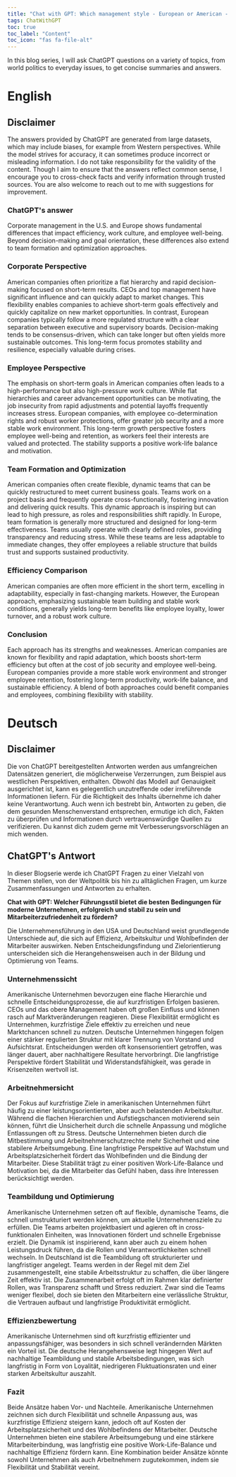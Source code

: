 ```yaml
---
title: "Chat with GPT: Which management style - European or American - provides better conditions for achieving success, stability, and employee satisfaction?"
tags: ChatWithGPT
toc: true
toc_label: "Content"
toc_icon: "fas fa-file-alt"
---
```


In this blog series, I will ask ChatGPT questions on a variety of topics, from world politics to everyday issues, to get concise summaries and answers.

# English

## Disclaimer
The answers provided by ChatGPT are generated from large datasets, which may include biases, for example from Western perspectives. While the model strives for accuracy, it can sometimes produce incorrect or misleading information. I do not take responsibility for the validity of the content. Though I aim to ensure that the answers reflect common sense, I encourage you to cross-check facts and verify information through trusted sources. You are also welcome to reach out to me with suggestions for improvement.

### ChatGPT's answer
Corporate management in the U.S. and Europe shows fundamental differences that impact efficiency, work culture, and employee well-being. Beyond decision-making and goal orientation, these differences also extend to team formation and optimization approaches.

### Corporate Perspective
American companies often prioritize a flat hierarchy and rapid decision-making focused on short-term results. CEOs and top management have significant influence and can quickly adapt to market changes. This flexibility enables companies to achieve short-term goals effectively and quickly capitalize on new market opportunities. In contrast, European companies typically follow a more regulated structure with a clear separation between executive and supervisory boards. Decision-making tends to be consensus-driven, which can take longer but often yields more sustainable outcomes. This long-term focus promotes stability and resilience, especially valuable during crises.

### Employee Perspective
The emphasis on short-term goals in American companies often leads to a high-performance but also high-pressure work culture. While flat hierarchies and career advancement opportunities can be motivating, the job insecurity from rapid adjustments and potential layoffs frequently increases stress. European companies, with employee co-determination rights and robust worker protections, offer greater job security and a more stable work environment. This long-term growth perspective fosters employee well-being and retention, as workers feel their interests are valued and protected. The stability supports a positive work-life balance and motivation.

### Team Formation and Optimization
American companies often create flexible, dynamic teams that can be quickly restructured to meet current business goals. Teams work on a project basis and frequently operate cross-functionally, fostering innovation and delivering quick results. This dynamic approach is inspiring but can lead to high pressure, as roles and responsibilities shift rapidly. In Europe, team formation is generally more structured and designed for long-term effectiveness. Teams usually operate with clearly defined roles, providing transparency and reducing stress. While these teams are less adaptable to immediate changes, they offer employees a reliable structure that builds trust and supports sustained productivity.

### Efficiency Comparison
American companies are often more efficient in the short term, excelling in adaptability, especially in fast-changing markets. However, the European approach, emphasizing sustainable team building and stable work conditions, generally yields long-term benefits like employee loyalty, lower turnover, and a robust work culture.

### Conclusion
Each approach has its strengths and weaknesses. American companies are known for flexibility and rapid adaptation, which boosts short-term efficiency but often at the cost of job security and employee well-being. European companies provide a more stable work environment and stronger employee retention, fostering long-term productivity, work-life balance, and sustainable efficiency. A blend of both approaches could benefit companies and employees, combining flexibility with stability.


# Deutsch

## Disclaimer
Die von ChatGPT bereitgestellten Antworten werden aus umfangreichen Datensätzen generiert, die möglicherweise Verzerrungen, zum Beispiel aus westlichen Perspektiven, enthalten. Obwohl das Modell auf Genauigkeit ausgerichtet ist, kann es gelegentlich unzutreffende oder irreführende Informationen liefern. Für die Richtigkeit des Inhalts übernehme ich daher keine Verantwortung. Auch wenn ich bestrebt bin, Antworten zu geben, die dem gesunden Menschenverstand entsprechen, ermutige ich dich, Fakten zu überprüfen und Informationen durch vertrauenswürdige Quellen zu verifizieren. Du kannst dich zudem gerne mit Verbesserungsvorschlägen an mich wenden.

## ChatGPT's Antwort
In dieser Blogserie werde ich ChatGPT Fragen zu einer Vielzahl von Themen stellen, von der Weltpolitik bis hin zu alltäglichen Fragen, um kurze Zusammenfassungen und Antworten zu erhalten.

**Chat with GPT: Welcher Führungsstil bietet die besten Bedingungen für moderne Unternehmen, erfolgreich und stabil zu sein und Mitarbeiterzufriedenheit zu fördern?**

Die Unternehmensführung in den USA und Deutschland weist grundlegende Unterschiede auf, die sich auf Effizienz, Arbeitskultur und Wohlbefinden der Mitarbeiter auswirken. Neben Entscheidungsfindung und Zielorientierung unterscheiden sich die Herangehensweisen auch in der Bildung und Optimierung von Teams.

### Unternehmenssicht
Amerikanische Unternehmen bevorzugen eine flache Hierarchie und schnelle Entscheidungsprozesse, die auf kurzfristigen Erfolgen basieren. CEOs und das obere Management haben oft großen Einfluss und können rasch auf Marktveränderungen reagieren. Diese Flexibilität ermöglicht es Unternehmen, kurzfristige Ziele effektiv zu erreichen und neue Marktchancen schnell zu nutzen. Deutsche Unternehmen hingegen folgen einer stärker regulierten Struktur mit klarer Trennung von Vorstand und Aufsichtsrat. Entscheidungen werden oft konsensorientiert getroffen, was länger dauert, aber nachhaltigere Resultate hervorbringt. Die langfristige Perspektive fördert Stabilität und Widerstandsfähigkeit, was gerade in Krisenzeiten wertvoll ist.

### Arbeitnehmersicht
Der Fokus auf kurzfristige Ziele in amerikanischen Unternehmen führt häufig zu einer leistungsorientierten, aber auch belastenden Arbeitskultur. Während die flachen Hierarchien und Aufstiegschancen motivierend sein können, führt die Unsicherheit durch die schnelle Anpassung und mögliche Entlassungen oft zu Stress. Deutsche Unternehmen bieten durch die Mitbestimmung und Arbeitnehmerschutzrechte mehr Sicherheit und eine stabilere Arbeitsumgebung. Eine langfristige Perspektive auf Wachstum und Arbeitsplatzsicherheit fördert das Wohlbefinden und die Bindung der Mitarbeiter. Diese Stabilität trägt zu einer positiven Work-Life-Balance und Motivation bei, da die Mitarbeiter das Gefühl haben, dass ihre Interessen berücksichtigt werden.

### Teambildung und Optimierung
Amerikanische Unternehmen setzen oft auf flexible, dynamische Teams, die schnell umstrukturiert werden können, um aktuelle Unternehmensziele zu erfüllen. Die Teams arbeiten projektbasiert und agieren oft in cross-funktionalen Einheiten, was Innovationen fördert und schnelle Ergebnisse erzielt. Die Dynamik ist inspirierend, kann aber auch zu einem hohen Leistungsdruck führen, da die Rollen und Verantwortlichkeiten schnell wechseln. In Deutschland ist die Teambildung oft strukturierter und langfristiger angelegt. Teams werden in der Regel mit dem Ziel zusammengestellt, eine stabile Arbeitsstruktur zu schaffen, die über längere Zeit effektiv ist. Die Zusammenarbeit erfolgt oft im Rahmen klar definierter Rollen, was Transparenz schafft und Stress reduziert. Zwar sind die Teams weniger flexibel, doch sie bieten den Mitarbeitern eine verlässliche Struktur, die Vertrauen aufbaut und langfristige Produktivität ermöglicht.

### Effizienzbewertung
Amerikanische Unternehmen sind oft kurzfristig effizienter und anpassungsfähiger, was besonders in sich schnell verändernden Märkten ein Vorteil ist. Die deutsche Herangehensweise legt hingegen Wert auf nachhaltige Teambildung und stabile Arbeitsbedingungen, was sich langfristig in Form von Loyalität, niedrigeren Fluktuationsraten und einer starken Arbeitskultur auszahlt.

### Fazit
Beide Ansätze haben Vor- und Nachteile. Amerikanische Unternehmen zeichnen sich durch Flexibilität und schnelle Anpassung aus, was kurzfristige Effizienz steigern kann, jedoch oft auf Kosten der Arbeitsplatzsicherheit und des Wohlbefindens der Mitarbeiter. Deutsche Unternehmen bieten eine stabilere Arbeitsumgebung und eine stärkere Mitarbeiterbindung, was langfristig eine positive Work-Life-Balance und nachhaltige Effizienz fördern kann. Eine Kombination beider Ansätze könnte sowohl Unternehmen als auch Arbeitnehmern zugutekommen, indem sie Flexibilität und Stabilität vereint.
